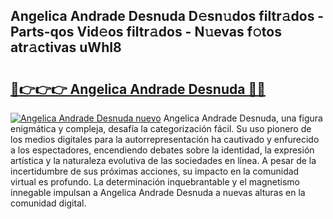 ## Angelica Andrade Desnuda D𝚎sn𝚞dos filtr𝚊dos - Parts-qos Vid𝚎os filtr𝚊dos - N𝚞evas f𝚘tos atr𝚊ctivas uWhI8

# <h2><a href="http://mb0lrk.tromn.icu/?c=Angelica+Andrade+Desnuda">🔗👉👉👉 Angelica Andrade Desnuda 🔗🔗</a></h2>

[![Angelica Andrade Desnuda nuevo](https://i.imgur.com/pEAQMta.gif)](http://mb0lrk.tromn.icu/?c=Angelica+Andrade+Desnuda)
Angelica Andrade Desnuda, una figura enigmática y compleja, desafía la categorización fácil. Su uso pionero de los medios digitales para la autorrepresentación ha cautivado y enfurecido a los espectadores, encendiendo debates sobre la identidad, la expresión artística y la naturaleza evolutiva de las sociedades en línea. A pesar de la incertidumbre de sus próximas acciones, su impacto en la comunidad virtual es profundo. La determinación inquebrantable y el magnetismo innegable impulsan a Angelica Andrade Desnuda a nuevas alturas en la comunidad digital.
